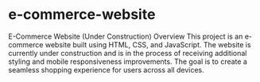 # e-commerce-website
E-Commerce Website (Under Construction) Overview This project is an e-commerce website built using HTML, CSS, and JavaScript. The website is currently under construction and is in the process of receiving additional styling and mobile responsiveness improvements. The goal is to create a seamless shopping experience for users across all devices.
